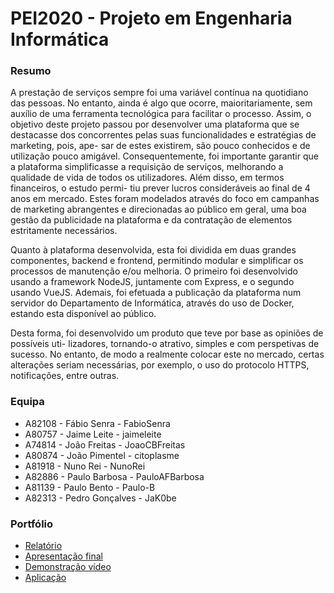 # PEI2020 - Projeto em Engenharia Informática

### Resumo

A prestação de serviços sempre foi uma variável contínua na quotidiano das pessoas. No entanto, ainda é algo que ocorre, maioritariamente, sem auxílio de uma ferramenta tecnológica para facilitar o processo. Assim, o objetivo deste projeto passou por desenvolver uma plataforma que se destacasse dos concorrentes pelas suas funcionalidades e estratégias de marketing, pois, ape- sar de estes existirem, são pouco conhecidos e de utilização pouco amigável. Consequentemente, foi importante garantir que a plataforma simplificasse a requisição de serviços, melhorando a qualidade de vida de todos os utilizadores. Além disso, em termos financeiros, o estudo permi- tiu prever lucros consideráveis ao final de 4 anos em mercado. Estes foram modelados através do foco em campanhas de marketing abrangentes e direcionadas ao público em geral, uma boa gestão da publicidade na plataforma e da contratação de elementos estritamente necessários.  

Quanto à plataforma desenvolvida, esta foi dividida em duas grandes componentes, backend e frontend, permitindo modular e simplificar os processos de manutenção e/ou melhoria. O primeiro foi desenvolvido usando a framework NodeJS, juntamente com Express, e o segundo usando VueJS. Ademais, foi efetuada a publicação da plataforma num servidor do Departamento de Informática, através do uso de Docker, estando esta disponível ao público.  

Desta forma, foi desenvolvido um produto que teve por base as opiniões de possíveis uti- lizadores, tornando-o atrativo, simples e com perspetivas de sucesso. No entanto, de modo a realmente colocar este no mercado, certas alterações seriam necessárias, por exemplo, o uso do protocolo HTTPS, notificações, entre outras.

### Equipa

* A82108 - Fábio Senra - FabioSenra
* A80757 - Jaime Leite - jaimeleite
* A74814 - João Freitas - JoaoCBFreitas
* A80874 - João Pimentel - citoplasme
* A81918 - Nuno Rei - NunoRei
* A82886 - Paulo Barbosa - PauloAFBarbosa
* A81139 - Paulo Bento - Paulo-B
* A82313 - Pedro Gonçalves - JaK0be

### Portfólio

* [Relatório](https://github.com/citoplasme/PEI2020/blob/main/docs/relatorios/relatotio3_entrega_final.pdf)
* [Apresentação final](https://github.com/citoplasme/PEI2020/blob/main/docs/apresentacoes/Final_pitch.pptx)
* [Demonstração vídeo](https://www.youtube.com/watch?v=IeuAR-p5ZDI&feature=youtu.be&ab_channel=anthichriste)
* [Aplicação](http://servicify.di.uminho.pt:50300)
